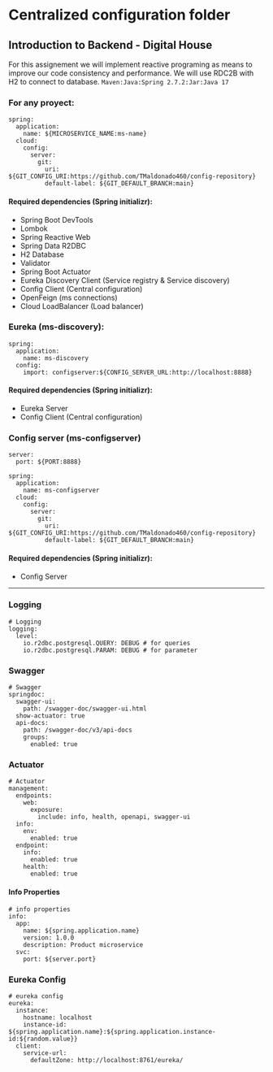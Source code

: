# Centralized configuration folder
## Introduction to Backend - Digital House

For this assignement we will implement reactive programing as means to improve our code consistency and performance. We will use RDC2B with H2 to connect to database.
`Maven:Java:Spring 2.7.2:Jar:Java 17`

### For any proyect:
```
spring:
  application:
    name: ${MICROSERVICE_NAME:ms-name}
  cloud:
    config:
      server:
        git:
          uri: ${GIT_CONFIG_URI:https://github.com/TMaldonado460/config-repository}
          default-label: ${GIT_DEFAULT_BRANCH:main}
```
#### Required dependencies (Spring initializr):
* Spring Boot DevTools
* Lombok
* Spring Reactive Web
* Spring Data R2DBC
* H2 Database
* Validator
* Spring Boot Actuator
* Eureka Discovery Client (Service registry & Service discovery)
* Config Client (Central configuration)
* OpenFeign (ms connections)
* Cloud LoadBalancer (Load balancer)

### Eureka (ms-discovery):
```
spring:
  application:
    name: ms-discovery
  config:
    import: configserver:${CONFIG_SERVER_URL:http://localhost:8888}
```
#### Required dependencies (Spring initializr):
* Eureka Server
* Config Client (Central configuration)

### Config server (ms-configserver)
```
server:
  port: ${PORT:8888}

spring:
  application:
    name: ms-configserver
  cloud:
    config:
      server:
        git:
          uri: ${GIT_CONFIG_URI:https://github.com/TMaldonado460/config-repository}
          default-label: ${GIT_DEFAULT_BRANCH:main}
```
#### Required dependencies (Spring initializr):
* Config Server

---

### Logging
```
# Logging
logging:
  level:
    io.r2dbc.postgresql.QUERY: DEBUG # for queries
    io.r2dbc.postgresql.PARAM: DEBUG # for parameter
```
### Swagger
```
# Swagger
springdoc:
  swagger-ui:
    path: /swagger-doc/swagger-ui.html
  show-actuator: true
  api-docs:
    path: /swagger-doc/v3/api-docs
    groups:
      enabled: true
```
### Actuator
```
# Actuator
management:
  endpoints:
    web:
      exposure:
        include: info, health, openapi, swagger-ui
  info:
    env:
      enabled: true
  endpoint:
    info:
      enabled: true
    health:
      enabled: true
```
#### Info Properties
```
# info properties
info:
  app:
    name: ${spring.application.name}
    version: 1.0.0
    description: Product microservice
  svc:
    port: ${server.port}
```
### Eureka Config
```
# eureka config
eureka:
  instance:
    hostname: localhost
    instance-id: ${spring.application.name}:${spring.application.instance-id:${random.value}}
  client:
    service-url:
      defaultZone: http://localhost:8761/eureka/
```
